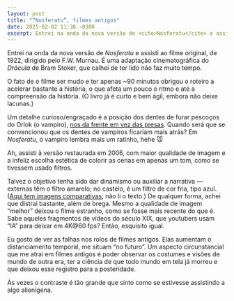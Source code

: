 ```yaml
---
layout: post
title: "“Nosferatu”, filmes antigos"
date: 2025-02-02 11:38 -0300
excerpt: Entrei na onda da nova versão de <cite>Nosferatu</cite> e assisti ao filme original, de 1922, dirigido pelo F.W. Murnau. É uma adaptação cinematográfica do Drácula de Bram Stoker, que calhei de ter lido não faz muito tempo…
---
```

Entrei na onda da nova versão de <cite>Nosferatu</cite> e assisti ao filme original, de 1922, dirigido pelo F.W. Murnau. É uma adaptação cinematográfica do <cite>Drácula</cite> de Bram Stoker, que calhei de ter lido não faz muito tempo.

O fato de o filme ser mudo e ter apenas ~90 minutos obrigou o roteiro a acelerar bastante a história, o que afeta um pouco o ritmo e até a compreensão da história. (O livro já é curto e bem ágil, embora não deixe lacunas.)

Um detalhe curioso/engraçado é a posição dos dentes de furar pescoços do Orlok (o vampiro), [nos da frente em vez das presas](https://image.tmdb.org/t/p/original/cA9iGtvjRGJHzDBfrq48l0eyCvA.jpg). Quando será que se convencionou que os dentes de vampiros ficariam mais atrás? Em <cite>Nosferatu</cite>, o vampiro lembra mais um ratinho, hehe 🐭

Ah, assisti à versão restaurada em 2006, com maior qualidade de imagem e a infeliz escolha estética de colorir as cenas em apenas um tom, como se tivessem usado filtros.

Talvez o objetivo tenha sido dar dinamismo ou auxiliar a narrativa — externas têm o filtro amarelo; no castelo, é um filtro de cor fria, tipo azul. ([Aqui tem imagens comparativas](https://www.movie-censorship.com/report.php?ID=4112494); não li o texto.) De qualquer forma, achei que distrai bastante, além de brega. Mesmo a qualidade de imagem “melhor” deixou o filme estranho, como se fosse mais recente do que é. Sabe aqueles fragmentos de vídeos do século XIX, que youtubers usam “IA” para deixar em 4K@60 fps? Então, esquisito igual.

Eu gosto de ver as falhas nos rolos de filmes antigos. Elas aumentam o distanciamento temporal, me situam “no futuro”. Um aspecto circunstancial que me atrai em filmes antigos é poder observar os costumes e visões de mundo de outra era, ter a ciência de que todo mundo em tela já morreu e que deixou esse registro para a posteridade.

Às vezes o contraste é tão grande que sinto como se estivesse assistindo a algo alienígena.